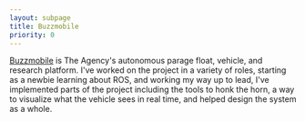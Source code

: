 ```yaml
---
layout: subpage
title: Buzzmobile
priority: 0
---
```


[Buzzmobile](https://github.com/gtagency/buzzmobile) is The Agency's autonomous
parage float, vehicle, and research platform. I've worked on the project in a
variety of roles, starting as a newbie learning about ROS, and working my way up
to lead, I've implemented parts of the project including the tools to honk the
horn, a way to visualize what the vehicle sees in real time, and helped design
the system as a whole.

